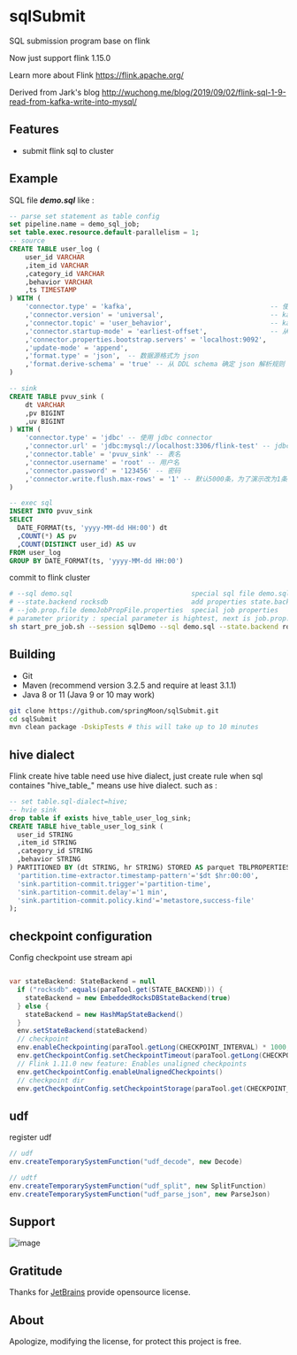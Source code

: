 # sqlSubmit

SQL submission program base on flink

Now just support flink 1.15.0

Learn more about Flink https://flink.apache.org/

Derived from Jark's blog http://wuchong.me/blog/2019/09/02/flink-sql-1-9-read-from-kafka-write-into-mysql/

## Features

* submit flink sql to cluster

## Example

SQL file ***demo.sql*** like : 
```sql
-- parse set statement as table config
set pipeline.name = demo_sql_job;
set table.exec.resource.default-parallelism = 1;
-- source
CREATE TABLE user_log (
    user_id VARCHAR
    ,item_id VARCHAR
    ,category_id VARCHAR
    ,behavior VARCHAR
    ,ts TIMESTAMP
) WITH (
    'connector.type' = 'kafka',                                   -- 使用 kafka connector
    ,'connector.version' = 'universal',                           -- kafka 版本，universal 支持 0.11 以上的版本
    ,'connector.topic' = 'user_behavior',                         -- kafka topic
    ,'connector.startup-mode' = 'earliest-offset',                -- 从起始 offset 开始读取
    ,'connector.properties.bootstrap.servers' = 'localhost:9092', 
    ,'update-mode' = 'append',
    ,'format.type' = 'json',  -- 数据源格式为 json
    ,'format.derive-schema' = 'true' -- 从 DDL schema 确定 json 解析规则
)

-- sink
CREATE TABLE pvuv_sink (
    dt VARCHAR
    ,pv BIGINT
    ,uv BIGINT
) WITH (
    'connector.type' = 'jdbc' -- 使用 jdbc connector
    ,'connector.url' = 'jdbc:mysql://localhost:3306/flink-test' -- jdbc url
    ,'connector.table' = 'pvuv_sink' -- 表名
    ,'connector.username' = 'root' -- 用户名
    ,'connector.password' = '123456' -- 密码
    ,'connector.write.flush.max-rows' = '1' -- 默认5000条，为了演示改为1条
)

-- exec sql
INSERT INTO pvuv_sink
SELECT
  DATE_FORMAT(ts, 'yyyy-MM-dd HH:00') dt
  ,COUNT(*) AS pv
  ,COUNT(DISTINCT user_id) AS uv
FROM user_log
GROUP BY DATE_FORMAT(ts, 'yyyy-MM-dd HH:00')

```

commit to flink cluster

```bash
# --sql demo.sql                              special sql file demo.sql
# --state.backend rocksdb                     add properties state.backend as rocksdb
# --job.prop.file demoJobPropFile.properties  special job properties
# parameter priority : special parameter is hightest, next is job.prop.file, default properties [sqlSubmit.properties] last
sh start_pre_job.sh --session sqlDemo --sql demo.sql --state.backend rocksdb --job.prop.file demoJobPropFile.properties

```

## Building 

* Git
* Maven (recommend version 3.2.5 and require at least 3.1.1)
* Java 8 or 11 (Java 9 or 10 may work)

```bash
git clone https://github.com/springMoon/sqlSubmit.git
cd sqlSubmit
mvn clean package -DskipTests # this will take up to 10 minutes

```
## hive dialect

Flink create hive table need use hive dialect, just create rule when sql containes "hive_table_" means use hive dialect. such as :

```sql
-- set table.sql-dialect=hive;
-- hvie sink
drop table if exists hive_table_user_log_sink;
CREATE TABLE hive_table_user_log_sink (
  user_id STRING
  ,item_id STRING
  ,category_id STRING
  ,behavior STRING
) PARTITIONED BY (dt STRING, hr STRING) STORED AS parquet TBLPROPERTIES (
  'partition.time-extractor.timestamp-pattern'='$dt $hr:00:00',
  'sink.partition-commit.trigger'='partition-time',
  'sink.partition-commit.delay'='1 min',
  'sink.partition-commit.policy.kind'='metastore,success-file'
);

```

## checkpoint configuration

Config checkpoint use stream api
```java

var stateBackend: StateBackend = null
  if ("rocksdb".equals(paraTool.get(STATE_BACKEND))) {
    stateBackend = new EmbeddedRocksDBStateBackend(true)
  } else {
    stateBackend = new HashMapStateBackend()
  }
  env.setStateBackend(stateBackend)
  // checkpoint
  env.enableCheckpointing(paraTool.getLong(CHECKPOINT_INTERVAL) * 1000, CheckpointingMode.EXACTLY_ONCE)
  env.getCheckpointConfig.setCheckpointTimeout(paraTool.getLong(CHECKPOINT_TIMEOUT) * 1000)
  // Flink 1.11.0 new feature: Enables unaligned checkpoints
  env.getCheckpointConfig.enableUnalignedCheckpoints()
  // checkpoint dir
  env.getCheckpointConfig.setCheckpointStorage(paraTool.get(CHECKPOINT_DIR))

```

## udf

register udf
```java
// udf
env.createTemporarySystemFunction("udf_decode", new Decode)

// udtf
env.createTemporarySystemFunction("udf_split", new SplitFunction)
env.createTemporarySystemFunction("udf_parse_json", new ParseJson)

```


## Support

![image](https://github.com/springMoon/sqlSubmit/blob/master/doc/picture/gzh.png)

## Gratitude

Thanks for [JetBrains](https://www.jetbrains.com/?from=sqlSubmit) provide  opensource license.

## About

Apologize, modifying the license, for protect this project is free.
